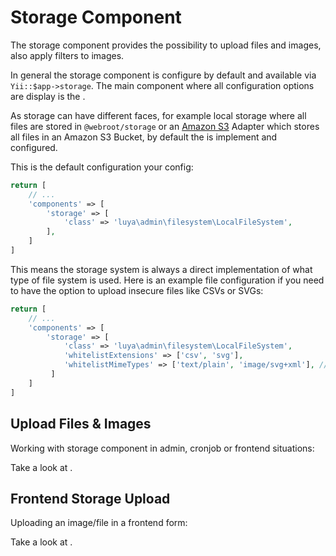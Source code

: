 # Storage Component

The storage component provides the possibility to upload files and images, also apply filters to images.

In general the storage component is configure by default and available via `Yii::$app->storage`. The main component where all configuration options are display is the <class name="luya\admin\storage\BaseFileSystemStorage" />.

As storage can have different faces, for example local storage where all files are stored in `@webroot/storage` or an [Amazon S3](https://github.com/luyadev/luya-aws) Adapter which stores all files in an Amazon S3 Bucket, by default the <class name="luya\admin\filesystem\LocalFileSystem" /> is implement and configured.

This is the default configuration your config:

```php
return [
    // ...
    'components' => [
        'storage' => [
            'class' => 'luya\admin\filesystem\LocalFileSystem',
        ],
    ]
]
```

This means the storage system is always a direct implementation of what type of file system is used. Here is an example file configuration if you need to have the option to upload insecure files like CSVs or SVGs:

```php
return [
    // ...
    'components' => [
        'storage' => [
            'class' => 'luya\admin\filesystem\LocalFileSystem',
            'whitelistExtensions' => ['csv', 'svg'],
            'whitelistMimeTypes' => ['text/plain', 'image/svg+xml'], // as this is the mime type for csv files
         ]
    ]
]
```

## Upload Files & Images

Working with storage component in admin, cronjob or frontend situations:

Take a look at <class name="luya\admin\storage\BaseFileSystemStorage" />.

## Frontend Storage Upload

Uploading an image/file in a frontend form:

Take a look at <class name="luya\admin\ngrest\validators\StorageUploadValidator" />.
